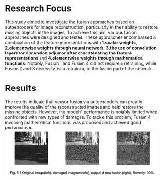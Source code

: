 # Research Focus
This study aimed to investigate the fusion approaches based on autoencoders for image reconstruction, particularly in their ability to restore missing objects in the images. To achieve this aim, various fusion approaches were designed and tested. These approaches encompassed a combination of the feature representations with **1.scalar weights**, **2.elementwise weights through neural network**, **3.the use of convolution layers for dimension adjustor after concatenating the feature representations** and **4.elementwise weights through mathematical functions**. 
Notably, Fusion 1 and Fusion 4 did not require a retraining, while Fusion 2 and 3 necessitated a retraining in the fusion part of the network.

# Results
The results indicate that sensor fusion via autoencoders can greatly improve the quality of the reconstructed images and help restore the missing objects. However, the models' performance is notably limited when confronted with new types of damages. To tackle this problem, Fusion 4 involving mathematical functions was proposed and achieved good performance.
![Image text](https://github.com/Jezer-Zhang/SensorFusion_camera_lidar/blob/main/results_DeepEnsemble.png)
